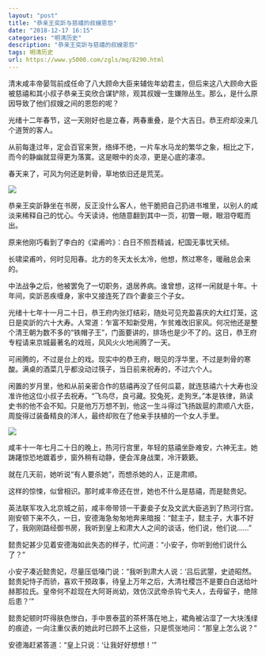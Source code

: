 ```yaml
---
layout: "post"
title: "恭亲王奕訢与慈禧的叔嫂恩怨"
date: "2018-12-17 16:15"
categories: "明清历史"
description: "恭亲王奕訢与慈禧的叔嫂恩怨"
tags: 明清历史
url: https://www.y5000.com/zgls/mq/8290.html
---
```






清末咸丰帝晏驾前成任命了八大顾命大臣来辅佐年幼君主，但后来这八大顾命大臣被慈禧和其小叔子恭亲王奕欣合谋铲除，观其叔嫂一生嫌隙丛生。那么，是什么原因导致了他们叔嫂之间的恩怨的呢？

光绪十二年春节，这一天刚好也是立春，两春重叠，是个大吉日。恭王府却没来几个道贺的客人。

从前每逢过年，定会百官来贺，络绎不绝，一片车水马龙的繁华之象，相比之下，而今的静幽就显得更为落寞。这是眼中的炎凉，更是心底的凄凉。

春天来了，可风为何还是刺骨，草地依旧还是荒芜。

![](https://img.y5000.com/uploads/allimg/161226/1414115233-0.jpg)

恭亲王奕訢静坐在书房，反正没什么客人，他干脆把自己扔进书堆里，以别人的咸淡来稀释自己的忧心。今天读诗，他随意翻到其中一页，初瞥一眼，眼泪夺眶而出。

原来他刚巧看到了李白的《梁甫吟》：白日不照吾精诚，杞国无事忧天倾。

长啸梁甫吟，何时见阳春。北方的冬天太长太冷，他想，熬过寒冬，暖融总会来的。

中法战争之后，他被罢免了一切职务，退居养病。谁曾想，这样一闲就是十年。十年间，奕訢恶疾缠身，家中又接连死了四个妻妾三个子女。

光绪十七年十一月二十日，恭王府内张灯结彩，随处可见充盈喜庆的大红灯笼，这日是奕訢的六十大寿。人常道：乍富不知新受用，乍贫难改旧家风。何况他还是整个清王朝为数不多的“铁帽子王”，门面要讲的，排场也是少不了的。这日，恭王府专程请来京城最著名的戏班，风风火火地闹腾了一天。

可闹腾的，不过是台上的戏。现实中的恭王府，眼见的浮华里，不过是刺骨的寒酸。满桌的酒菜几乎都没动过筷子，当日前来祝寿的，不过六个人。

闲置的岁月里，他和从前亲密合作的慈禧再没了任何瓜葛，就连慈禧六十大寿也没准许他这位小叔子去祝寿。“飞鸟尽，良弓藏。狡兔死，走狗烹。”本是铁律，熟读史书的他不会不知。只是他万万想不到，他这一生斗得过飞扬跋扈的肃顺八大臣，周旋得过装备精良的洋人，最终却败在了他亲手扶植的一个女人手里。

![](https://img.y5000.com/uploads/allimg/161226/141411K30-1.jpg)

咸丰十一年七月二十日的晚上，热河行宫里，年轻的慈禧坐卧难安，六神无主。她踌躇惊恐地踱着步，窗外稍有动静，便会浑身战栗，冷汗簌簌。

就在几天前，她听说“有人要杀她”，而想杀她的人，正是肃顺。

这样的惊悚，似曾相识。那时咸丰帝还在世，她也不什么是慈禧，而是懿贵妃。

英法联军攻入北京城之前，咸丰帝带领一干妻妾子女及文武大臣逃到了热河行宫。刚安顿下来不久，一日，安德海急匆匆地奔来暗报：“懿主子，懿主子，大事不好了，我刚刚路经御书房，我听到皇上和肃大人之间的谈话，他们说，他们说……”

懿贵妃甚少见着安德海如此失态的样子，忙问道：“小安子，你听到他们说什么了？”

小安子凑近懿贵妃，尽量压低嗓门说：“我听到肃大人说：‘吕后武曌，史迹昭然。懿贵妃恃子而骄，喜欢干预政事，待皇上万年之后，大清社稷岂不是要白白送给叶赫那拉氏。皇帝何不趁现在大阿哥尚幼，效仿汉武帝杀钩弋夫人，去母留子，绝除后患？’”

懿贵妃顿时吓得肤色惨白，手中景泰蓝的茶杯落在地上，裙角被沾湿了一大块浅绿的痕迹，一向注重仪表的她此时已顾不上这些，只是慌张地问：“那皇上怎么说？”

安德海赶紧答道：“皇上只说：‘让我好好想想！’”
